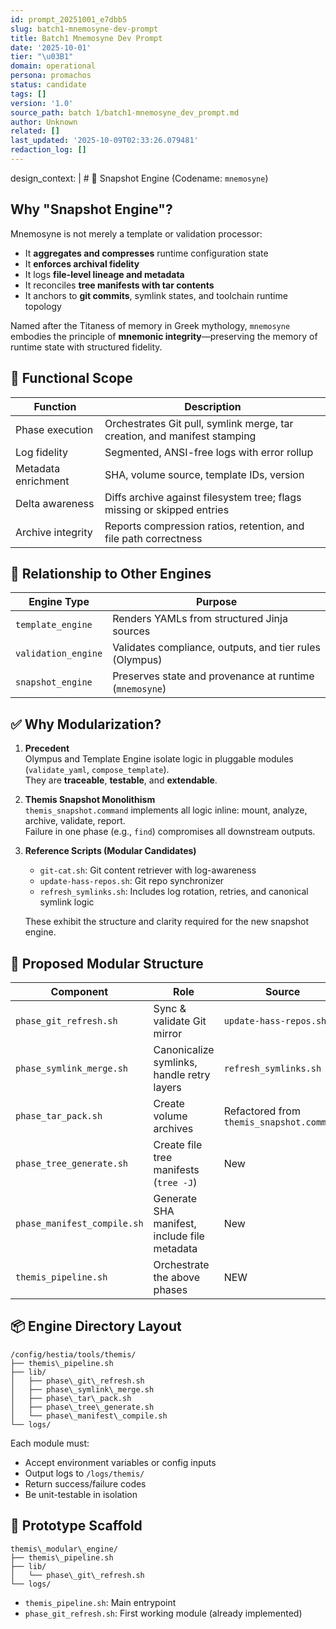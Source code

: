 ```yaml
---
id: prompt_20251001_e7dbb5
slug: batch1-mnemosyne-dev-prompt
title: Batch1 Mnemosyne Dev Prompt
date: '2025-10-01'
tier: "\u03B1"
domain: operational
persona: promachos
status: candidate
tags: []
version: '1.0'
source_path: batch 1/batch1-mnemosyne_dev_prompt.md
author: Unknown
related: []
last_updated: '2025-10-09T02:33:26.079481'
redaction_log: []
---
```



design_context: |  # 🧭 Snapshot Engine (Codename: `mnemosyne`)

  ## Why "Snapshot Engine"?

  Mnemosyne is not merely a template or validation processor:

  - It **aggregates and compresses** runtime configuration state
  - It **enforces archival fidelity**
  - It logs **file-level lineage and metadata**
  - It reconciles **tree manifests with tar contents**
  - It anchors to **git commits**, symlink states, and toolchain runtime topology

  Named after the Titaness of memory in Greek mythology, `mnemosyne` embodies the principle of **mnemonic integrity**—preserving the memory of runtime state with structured fidelity.

  ## 🔧 Functional Scope

  | Function              | Description                                                                          |
  |-----------------------|--------------------------------------------------------------------------------------|
  | Phase execution       | Orchestrates Git pull, symlink merge, tar creation, and manifest stamping           |
  | Log fidelity          | Segmented, ANSI-free logs with error rollup                                         |
  | Metadata enrichment   | SHA, volume source, template IDs, version                                            |
  | Delta awareness       | Diffs archive against filesystem tree; flags missing or skipped entries              |
  | Archive integrity     | Reports compression ratios, retention, and file path correctness                    |

  ## 🔄 Relationship to Other Engines

  | Engine Type              | Purpose                                                             |
  |--------------------------|---------------------------------------------------------------------|
  | `template_engine`        | Renders YAMLs from structured Jinja sources                         |
  | `validation_engine`      | Validates compliance, outputs, and tier rules (Olympus)             |
  | `snapshot_engine`        | Preserves state and provenance at runtime (`mnemosyne`)             |

  ## ✅ Why Modularization?

  1. **Precedent**  
     Olympus and Template Engine isolate logic in pluggable modules (`validate_yaml`, `compose_template`).  
     They are **traceable**, **testable**, and **extendable**.

  2. **Themis Snapshot Monolithism**  
     `themis_snapshot.command` implements all logic inline: mount, analyze, archive, validate, report.  
     Failure in one phase (e.g., `find`) compromises all downstream outputs.

  3. **Reference Scripts (Modular Candidates)**  
     - `git-cat.sh`: Git content retriever with log-awareness  
     - `update-hass-repos.sh`: Git repo synchronizer  
     - `refresh_symlinks.sh`: Includes log rotation, retries, and canonical symlink logic

     These exhibit the structure and clarity required for the new snapshot engine.

  ## 🔧 Proposed Modular Structure

  | Component                   | Role                                            | Source                                  |
  |----------------------------|-------------------------------------------------|-----------------------------------------|
  | `phase_git_refresh.sh`     | Sync & validate Git mirror                      | `update-hass-repos.sh`                  |
  | `phase_symlink_merge.sh`   | Canonicalize symlinks, handle retry layers      | `refresh_symlinks.sh`                   |
  | `phase_tar_pack.sh`        | Create volume archives                          | Refactored from `themis_snapshot.command` |
  | `phase_tree_generate.sh`   | Create file tree manifests (`tree -J`)          | New                                     |
  | `phase_manifest_compile.sh`| Generate SHA manifest, include file metadata    | New                                     |
  | `themis_pipeline.sh`       | Orchestrate the above phases                    | NEW                                     |

  ## 📦 Engine Directory Layout

```plaintext
/config/hestia/tools/themis/
├── themis\_pipeline.sh
├── lib/
│   ├── phase\_git\_refresh.sh
│   ├── phase\_symlink\_merge.sh
│   ├── phase\_tar\_pack.sh
│   ├── phase\_tree\_generate.sh
│   └── phase\_manifest\_compile.sh
└── logs/
```

Each module must:

- Accept environment variables or config inputs
- Output logs to `/logs/themis/`
- Return success/failure codes
- Be unit-testable in isolation

## 🧱 Prototype Scaffold

```plaintext
themis\_modular\_engine/
├── themis\_pipeline.sh
├── lib/
│   └── phase\_git\_refresh.sh
└── logs/
```

- `themis_pipeline.sh`: Main entrypoint
- `phase_git_refresh.sh`: First working module (already implemented)
